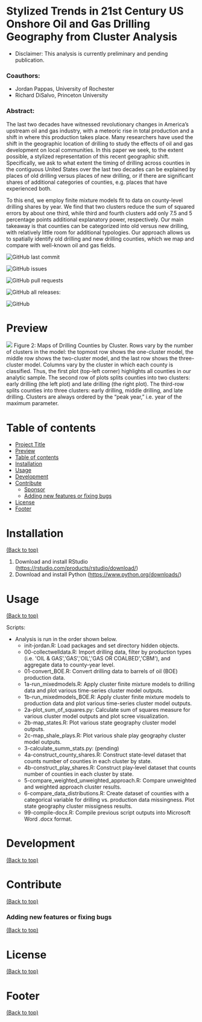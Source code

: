 # Stylized Trends in 21st Century US Onshore Oil and Gas Drilling Geography from Cluster Analysis
* Disclaimer: This analysis is currently preliminary and pending publication.

### Coauthors:
- Jordan Pappas, University of Rochester
- Richard DiSalvo, Princeton University

### Abstract:
The last two decades have witnessed revolutionary changes in America’s upstream oil and gas industry, with a meteoric rise in total production and a shift in where this production takes place. Many researchers have used the shift in the geographic location of drilling to study the effects of oil and gas development on local communities. In this paper we seek, to the extent possible, a stylized representation of this recent geographic shift. Specifically, we ask to what extent the timing of drilling across counties in the contiguous United States over the last two decades can be explained by places of old drilling versus places of new drilling, or if there are significant shares of additional categories of counties, e.g. places that have experienced both.

To this end, we employ finite mixture models fit to data on county-level drilling shares by year. We find that two clusters reduce the sum of squared errors by about one third, while third and fourth clusters add only 7.5 and 5 percentage points additional explanatory power, respectively. Our main takeaway is that counties can be categorized into old versus new drilling, with relatively little room for additional typologies. Our approach allows us to spatially identify old drilling and new drilling counties, which we map and compare with well-known oil and gas fields.


![GitHub last commit](https://img.shields.io/github/last-commit/jordanjpappas/Oil_Gas_Cluster_Analysis)

![GitHub issues](https://img.shields.io/github/issues-raw/jordanjpappas/Oil_Gas_Cluster_Analysis)

![GitHub pull requests](https://img.shields.io/github/issues-pr/jordanjpappas/Oil_Gas_Cluster_Analysis)

![GitHub all releases](https://img.shields.io/github/downloads/jordanjpappas/Oil_Gas_Cluster_Analysis/total):

![GitHub](https://img.shields.io/github/license/jordanjpappas/Oil_Gas_Cluster_Analysis)



# Preview

![](https://github.com/jordanjpappas/Portfolio/blob/master/images/O%26G-cluster_maps.png)
Figure 2: Maps of Drilling Counties by Cluster. Rows vary by the number of clusters in the model: the topmost row shows the one-cluster model, the middle row shows the two-cluster model, and the last row shows the three-cluster model. Columns vary by the cluster in which each county is classified. Thus, the first plot (top-left corner) highlights all counties in our analytic sample. The second row of plots splits counties into two clusters: early drilling (the left plot) and late drilling (the right plot). The third-row splits counties into three clusters: early drilling, middle drilling, and late drilling. Clusters are always ordered by the “peak year,” i.e. year of the maximum parameter.


# Table of contents

- [Project Title](#project-title)
- [Preview](#preview)
- [Table of contents](#table-of-contents)
- [Installation](#installation)
- [Usage](#usage)
- [Development](#development)
- [Contribute](#contribute)
    - [Sponsor](#sponsor)
    - [Adding new features or fixing bugs](#adding-new-features-or-fixing-bugs)
- [License](#license)
- [Footer](#footer)



# Installation
[(Back to top)](#table-of-contents)

1. Download and install RStudio (https://rstudio.com/products/rstudio/download/)
2. Download and install Python (https://www.python.org/downloads/)



# Usage
[(Back to top)](#table-of-contents)

Scripts:
* Analysis is run in the order shown below.
    - init-jordan.R: Load packages and set directory hidden objects.
    - 00-collectwelldata.R: Import drilling data, filter by production types (i.e. 'OIL & GAS','GAS','OIL','GAS OR COALBED','CBM'), and aggregate data to county-year level.
    - 01-convert_BOE.R: Convert drilling data to barrels of oil (BOE) production data.
    - 1a-run_mixedmodels.R: Apply cluster finite mixture models to drilling data and plot various time-series cluster model outputs.
    - 1b-run_mixedmodels_BOE.R: Apply cluster finite mixture models to production data and plot various time-series cluster model outputs.
    - 2a-plot_sum_of_squares.py: Calculate sum of squares measure for various cluster model outputs and plot scree visualization.
    - 2b-map_states.R: Plot various state geography cluster model outputs.
    - 2c-map_shale_plays.R: Plot various shale play geography cluster model outputs.
    - 3-calculate_summ_stats.py: (pending)
    - 4a-construct_county_shares.R: Construct state-level dataset that counts number of counties in each cluster by state.
    - 4b-construct_play_shares.R: Construct play-level dataset that counts number of counties in each cluster by state.
    - 5-compare_weighted_unweighted_approach.R: Compare unweighted and weighted approach cluster results.
    - 6-compare_data_distributions.R: Create dataset of counties with a categorical variable for drilling vs. production data missingness. Plot state geography cluster missigness results.
    - 99-compile-docx.R: Compile previous script outputs into Microsoft Word .docx format.





# Development
[(Back to top)](#table-of-contents)





# Contribute
[(Back to top)](#table-of-contents)





### Adding new features or fixing bugs
[(Back to top)](#table-of-contents)





# License
[(Back to top)](#table-of-contents)





# Footer
[(Back to top)](#table-of-contents)

